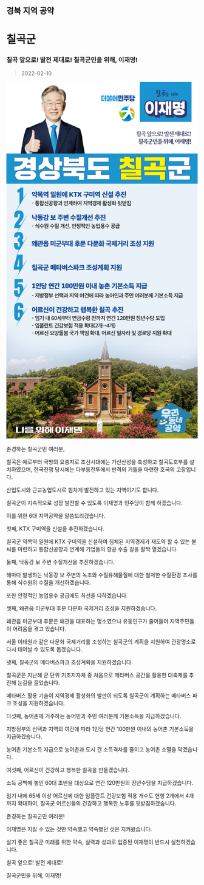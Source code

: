 ## 경북 지역 공약

# 칠곡군

### 칠곡 앞으로! 발전 제대로!  칠곡군민을 위해, 이재명!
> 2022-02-10

![칠곡군 지역공약](./005_015_022.png)

존경하는 칠곡군민 여러분,

 

칠곡은 예로부터 국방의 요충지로 조선시대에는 가산산성을 축성하고 칠곡도호부를 설치하였으며, 한국전쟁 당시에는 다부동전투에서 반격의 기틀을 마련한 호국의 고장입니다.

산업도시와 근교농업도시로 힘차게 발전하고 있는 지역이기도 합니다.

 

칠곡군이 지속적으로 성장 발전할 수 있도록 이재명과 민주당이 함께 하겠습니다.

 

이를 위한 6대 지역공약을 말씀드리겠습니다.

 

첫째, KTX 구미역을 신설을 추진하겠습니다.




칠곡군 약목역 일원에 KTX 구미역을 신설하여 침체된 지역경제가 재도약 할 수 있는 불씨를 마련하고 통합신공항과 연계해 기업들의 항공 수출 길을 활짝 열겠습니다.

 

둘째, 낙동강 보 주변 수질개선을 추진하겠습니다.




해마다 발생하는 낙동강 보 주변의 녹조와 수질유해물질에 대한 철저한 수질환경 조사를 통해 식수원의 수질을 개선하겠습니다.

또한 안정적인 농업용수 공급에도 최선을 다하겠습니다.

 

셋째, 왜관읍 미군부대 후문 다문화 국제거리 조성을 지원하겠습니다.




왜관읍 미군부대 후문은 왜관을 대표하는 명소였으나 유동인구가 줄어들어 지역주민들이 어려움을 겪고 있습니다.

서울 이태원과 같은 다문화 국제거리를 조성하는 칠곡군의 계획을 지원하여 관광명소로 다시 태어날 수 있도록 돕겠습니다.

 

넷째, 칠곡군의 메타버스파크 조성계획을 지원하겠습니다.




칠곡군은 지난해 군 단위 기초지자체 중 처음으로 메타버스 공간을 활용한 대축제를 추진해 눈길을 끌었습니다.

메타버스 활용 기술이 지역경제 활성화의 발판이 되도록 칠곡군이 계획하는 메타버스 파크 조성을 지원하겠습니다. 

 

다섯째, 농어촌에 거주하는 농어민과 주민 여러분께 기본소득을 지급하겠습니다.




지방정부의 선택과 지역의 여건에 따라 1인당 연간 100만원 이내의 농어촌 기본소득을 지급하겠습니다.

농어촌 기본소득 지급으로 농어촌과 도시 간 소득격차를 줄이고 농어촌 소멸을 막겠습니다.

 

여섯째, 어르신이 건강하고 행복한 칠곡을 만들겠습니다.




소득 공백에 놓인 60대 초반을 대상으로 연간 120만원의 장년수당을 지급하겠습니다.

임기 내에 65세 이상 어르신에 대한 임플란트 건강보험 적용 개수도 현행 2개에서 4개까지 확대하여, 칠곡군 어르신들의 건강하고 행복한 노후를 뒷받침하겠습니다. 

 

 

존경하는 칠곡군민 여러분!




이재명은 지킬 수 있는 것만 약속했고 약속했던 것은 지켜왔습니다.

살기 좋은 칠곡군 미래를 위한 약속, 실력과 성과로 입증된 이재명이 반드시 실천하겠습니다.

 

칠곡 앞으로! 발전 제대로! 

칠곡군민을 위해, 이재명! 

						